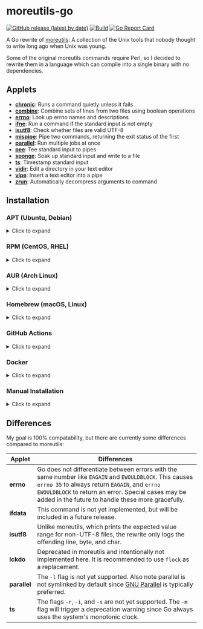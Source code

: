 # moreutils-go
[![GitHub release (latest by date)](https://img.shields.io/github/v/release/gabe565/moreutils)](https://github.com/gabe565/moreutils/releases)
[![Build](https://github.com/gabe565/moreutils/actions/workflows/build.yaml/badge.svg)](https://github.com/gabe565/moreutils/actions/workflows/build.yaml)
[![Go Report Card](https://goreportcard.com/badge/github.com/gabe565/moreutils)](https://goreportcard.com/report/github.com/gabe565/moreutils)

A Go rewrite of [moreutils](http://kitenet.net/~joey/code/moreutils/): A collection of the Unix tools that nobody thought to write long ago when Unix was young.

Some of the original moreutils commands require Perl, so I decided to rewrite them in a language which can compile into a single binary with no dependencies.

## Applets

- **[chronic](docs/chronic.md)**: Runs a command quietly unless it fails
- **[combine](docs/combine.md)**: Combine sets of lines from two files using boolean operations
- **[errno](docs/errno.md)**: Look up errno names and descriptions
- **[ifne](docs/ifne.md)**: Run a command if the standard input is not empty
- **[isutf8](docs/isutf8.md)**: Check whether files are valid UTF-8
- **[mispipe](docs/mispipe.md)**: Pipe two commands, returning the exit status of the first
- **[parallel](docs/moreutils_parallel.md)**: Run multiple jobs at once
- **[pee](docs/pee.md)**: Tee standard input to pipes
- **[sponge](docs/sponge.md)**: Soak up standard input and write to a file
- **[ts](docs/ts.md)**: Timestamp standard input
- **[vidir](docs/vidir.md)**: Edit a directory in your text editor
- **[vipe](docs/vipe.md)**: Insert a text editor into a pipe
- **[zrun](docs/zrun.md)**: Automatically decompress arguments to command

## Installation

### APT (Ubuntu, Debian)

<details>
  <summary>Click to expand</summary>

1. If you don't have it already, install the `ca-certificates` package
   ```shell
   sudo apt install ca-certificates
   ```

2. Add gabe565 apt repository
   ```
   echo 'deb [trusted=yes] https://apt.gabe565.com /' | sudo tee /etc/apt/sources.list.d/gabe565.list
   ```

3. Update apt repositories
   ```shell
   sudo apt update
   ```

4. Install moreutils-go
   ```shell
   sudo apt install moreutils-go
   ```
</details>

### RPM (CentOS, RHEL)

<details>
  <summary>Click to expand</summary>

1. If you don't have it already, install the `ca-certificates` package
   ```shell
   sudo dnf install ca-certificates
   ```

2. Add gabe565 rpm repository to `/etc/yum.repos.d/gabe565.repo`
   ```ini
   [gabe565]
   name=gabe565
   baseurl=https://rpm.gabe565.com
   enabled=1
   gpgcheck=0
   ```

3. Install moreutils-go
   ```shell
   sudo dnf install moreutils-go
   ```
</details>

### AUR (Arch Linux)

<details>
  <summary>Click to expand</summary>

Install [moreutils-go-bin](https://aur.archlinux.org/packages/moreutils-go-bin) with your [AUR helper](https://wiki.archlinux.org/index.php/AUR_helpers) of choice.
</details>

### Homebrew (macOS, Linux)

<details>
  <summary>Click to expand</summary>

Install moreutils-go from [gabe565/homebrew-tap](https://github.com/gabe565/homebrew-tap):
```shell
brew install gabe565/tap/moreutils-go
```
</details>

### GitHub Actions

<details>
  <summary>Click to expand</summary>

This repository can be added to a GitHub Actions workflow to install the applets.

#### Example
```yaml
name: Example

on: push

jobs:
  example:
    runs-on: ubuntu-latest
    steps:
      - uses: actions/checkout@v2
      - uses: gabe565/moreutils@v0
      - run: echo hello world | ts
```

</details>

### Docker

<details>
  <summary>Click to expand</summary>

A Docker image is available at [`ghcr.io/gabe565/moreutils`](https://ghcr.io/gabe565/moreutils)

In this container, all applets are in the root directory.

#### In a Terminal
Some commands can be run directly from a terminal:
```shell
echo hello world | docker run --rm -i ghcr.io/gabe565/moreutils ts
```

#### While Building a Container
If you are building a container and need one of the applets, you can copy them directly to your container during build:
```dockerfile
FROM alpine
COPY --from=ghcr.io/gabe565/moreutils:0 /usr/bin/ts /usr/bin
CMD echo hello world | ts
```

</details>

### Manual Installation

<details>
  <summary>Click to expand</summary>

1. Download and run the [latest release binary](https://github.com/gabe565/moreutils/releases/latest) for your system and architecture.
2. Extract the binary and place it in the desired directory.
3. Run `moreutils install -sr DIRECTORY` to generate symlinks for each command.
</details>

## Differences

My goal is 100% compatability, but there are currently some differences compared to moreutils:

| Applet       | Differences                                                                                                                                                                                                                                                            |
|--------------|------------------------------------------------------------------------------------------------------------------------------------------------------------------------------------------------------------------------------------------------------------------------|
| **errno**    | Go does not differentiate between errors with the same number like `EAGAIN` and `EWOULDBLOCK`. This causes `errno 35` to always return `EAGAIN`, and `errno EWOULDBLOCK` to return an error. Special cases may be added in the future to handle these more gracefully. |
| **ifdata**   | This command is not yet implemented, but will be included in a future release.                                                                                                                                                                                         |
| **isutf8**   | Unlike moreutils, which prints the expected value range for non-UTF-8 files, the rewrite only logs the offending line, byte, and char.                                                                                                                                 |
| **lckdo**    | Deprecated in moreutils and intentionally not implemented here. It is recommended to use `flock` as a replacement.                                                                                                                                                     |
| **parallel** | The `-l` flag is not yet supported. Also note parallel is not symlinked by default since [GNU Parallel](https://www.gnu.org/software/parallel/) is typically preferred.                                                                                                |
| **ts**       | The flags `-r`, `-i`, and `-s` are not yet supported. The `-m` flag will trigger a deprecation warning since Go always uses the system's monotonic clock.                                                                                                              |
